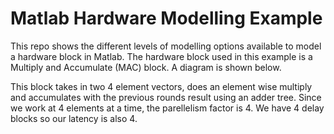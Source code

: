 # Matlab Hardware Modelling Example

This repo shows the different levels of modelling options available to model a hardware block in Matlab. The hardware block used in this example is a Multiply and Accumulate (MAC) block. A diagram is shown below.


This block takes in two 4 element vectors, does an element wise multiply and accumulates with the previous rounds result using an adder tree. Since we work at 4 elements at a time, the parellelism factor is 4. We have 4 delay blocks so our latency is also 4.